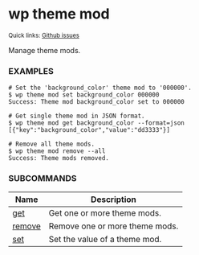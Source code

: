 # wp theme mod

<small>Quick links: <a href="https://github.com/wp-cli/wp-cli/issues?q=is%3Aopen+label%3Acommand%3Atheme-mod+sort%3Aupdated-desc">Github issues</a></small>

Manage theme mods.

### EXAMPLES

    # Set the 'background_color' theme mod to '000000'.
    $ wp theme mod set background_color 000000
    Success: Theme mod background_color set to 000000

    # Get single theme mod in JSON format.
    $ wp theme mod get background_color --format=json
    [{"key":"background_color","value":"dd3333"}]

    # Remove all theme mods.
    $ wp theme mod remove --all
    Success: Theme mods removed.





### SUBCOMMANDS

<table>
	<thead>
	<tr>
		<th>Name</th>
		<th>Description</th>
	</tr>
	</thead>
	<tbody>
		<tr>
			<td><a href="https://developer.wordpress.org/cli/commands/theme/mod/get/">get</a></td>
			<td>Get one or more theme mods.</td>
		</tr>
		<tr>
			<td><a href="https://developer.wordpress.org/cli/commands/theme/mod/remove/">remove</a></td>
			<td>Remove one or more theme mods.</td>
		</tr>
		<tr>
			<td><a href="https://developer.wordpress.org/cli/commands/theme/mod/set/">set</a></td>
			<td>Set the value of a theme mod.</td>
		</tr>
	</tbody>
</table>
